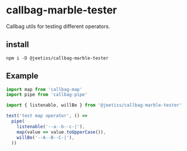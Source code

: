 # callbag-marble-tester

Callbag utils for testing different operators.

## install

```
npm i -D @jeetiss/callbag-marble-tester
```

## Example

```js
import map from 'callbag-map'
import pipe from 'callbag-pipe'

import { listenable, willBe } from '@jeetiss/callbag-marble-tester'

test('test map operator', () =>
  pipe(
    listenable('--a--b--c-|'),
    map(value => value.toUpperCase()),
    willBe('--A--B--C-|'),
  ))
```
